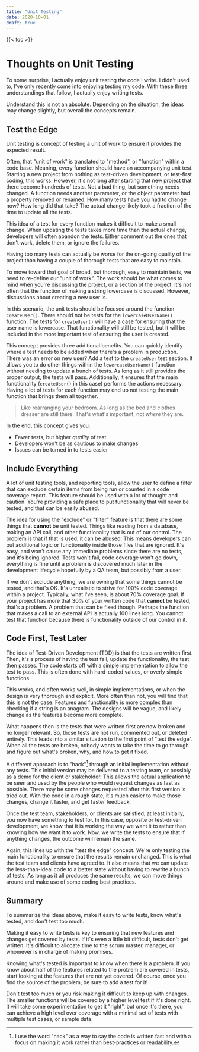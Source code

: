 ```yaml
---
title: "Unit Testing"
date: 2020-10-01
draft: true
---
```

{{< toc >}}
# Thoughts on Unit Testing
To some surprise, I actually enjoy unit testing the code I write. I didn't used to, I've only recently come into enjoying testing my code. With these three understandings that follow, I actually enjoy writing tests.

Understand this is not an absolute. Depending on the situation, the ideas may change slightly, but overall the concepts remain. 

## Test the Edge
Unit testing is concept of testing a unit of work to ensure it provides the expected result.

Often, that "unit of work" is translated to "method", or "function" within a code base. Meaning, every function should have an accompanying unit test. Starting a new project from nothing as test-driven development, or test-first coding, this works. However, it's not long after starting that new project that there become hundreds of tests. Not a bad thing, but something needs changed. A function needs another parameter, or the object parameter had a property removed or renamed. How many tests have you had to change now? How long did that take? The actual change likely took a fraction of the time to update all the tests.

This idea of a test for every function makes it difficult to make a small change. When updating the tests takes more time than the actual change, developers will often abandon the tests. Either comment out the ones that don't work, delete them, or ignore the failures. 

Having too many tests can actually be worse for the on-going quality of the project than having a couple of thorough tests that are easy to maintain.

To move toward that goal of broad, but thorough, easy to maintain tests, we need to re-define our "unit of work". The work should be what comes to mind when you're discussing the project, or a section of the project. It's not often that the function of making a string lowercase is discussed. However, discussions about creating a new user is. 

In this scenario, the unit tests should be focused around the function `createUser()`. There should not be tests for the `lowercaseUserName()` function. The tests for `createUser()` will have a case for ensuring that the user name is lowercase. That functionality will still be tested, but it will be included in the more important test of ensuring the user is created.

This concept provides three additional benefits. You can quickly identify where a test needs to be added when there's a problem in production. There was an error on new user? Add a test to the `createUser` test section. It allows you to do other things within the `lowercaseUserName()` function without needing to update a bunch of tests. As long as it still provides the proper output, the tests will pass. Additionally, it ensures that the main functionality (`createUser()` in this case) performs the actions necessary. Having a lot of tests for each function may end up not testing the main function that brings them all together. 
> Like rearranging your bedroom. As long as the bed and clothes dresser are still there. That's what's important, not _where_ they are.

In the end, this concept gives you:
- Fewer tests, but higher _quality_ of test
- Developers won't be as cautious to make changes
- Issues can be turned in to tests easier 

## Include Everything
A lot of unit testing tools, and reporting tools, allow the user to define a filter that can exclude certain items from being run or counted in a code coverage report. This feature should be used with a lot of thought and caution. You're providing a safe place to put functionality that will never be tested, and that can be easily abused.

The idea for using the "exclude" or "filter" feature is that there are some things that **cannot** be unit tested. Things like reading from a database, making an API call, and other functionality that is out of our control. The problem is that if that is used, it can be abused. This means developers can put additional logic or functionality inside those files that are ignored. It's easy, and won't cause any immediate problems since there are no tests, and it's being ignored. Tests won't fail, code coverage won't go down, everything is fine until a problem is discovered much later in the development lifecycle hopefully by a QA team, but possibly from a user. 

If we don't exclude anything, we are owning that some things cannot be tested, and that's OK. It's unrealistic to strive for 100% code coverage within a project. Typically, what I've seen, is about 70% coverage goal. If your project has more that 30% of your written code that **cannot** be tested, that's a problem. A problem that can be fixed though. Perhaps the function that makes a call to an external API is actually 100 lines long. You cannot test that function because there is functionality outside of our control in it.

## Code First, Test Later
The idea of Test-Driven Development (TDD) is that the tests are written first. Then, it's a process of having the test fail, update the functionality, the test then passes. The code starts off with a simple implementation to allow the test to pass. This is often done with hard-coded values, or overly simple functions. 

This works, and often works well, in simple implementations, or when the design is very thorough and explicit. More often than not, you will find that this is not the case. Features and functionality is more complex than checking if a string is an anagram. The designs will be vague, and likely change as the features become more complete.

What happens then is the tests that were written first are now broken and no longer relevant. So, those tests are not run, commented out, or deleted entirely. This leads into a similar situation to the first point of "test the edge". When all the tests are broken, nobody wants to take the time to go through and figure out what's broken, why, and how to get it fixed.

A different approach is to "hack"[^1] through an initial implementation without any tests. This initial version may be delivered to a testing team, or possibly as a demo for the client or stakeholder. This allows the actual application to be seen and used by the people who would request changes as fast as possible. There may be some changes requested after this first version is tried out. With the code in a rough state, it's much easier to make those changes, change it faster, and get faster feedback.

Once the test team, stakeholders, or clients are satisfied, at least initially, you now have something to test for. In this case, opposite or test-driven development, we know that it is working the way we want it to rather than knowing how we want it to work. Now, we write the tests to ensure that if anything changes, the outcome will remain the same. 

Again, this lines up with the "test the edge" concept. We're only testing the main functionality to ensure that the results remain unchanged. This is what the test team and clients have agreed to. It also means that we can update the less-than-ideal code to a better state without having to rewrite a bunch of tests. As long as it all produces the same results, we can move things around and make use of some coding best practices.

## Summary
To summarize the ideas above, make it easy to write tests, know what's tested, and don't test too much.

Making it easy to write tests is key to ensuring that new features and changes get covered by tests. If it's even a little bit difficult, tests don't get written. It's difficult to allocate time to the scrum master, manager, or whomever is in charge of making promises.

Knowing what's tested is important to know when there is a problem. If you know about half of the features related to the problem are covered in tests, start looking at the features that are not yet covered. Of course, once you find the source of the problem, be sure to add a test for it!

Don't test too much or you risk making it difficult to keep up with changes. The smaller functions will be covered by a higher level test if it's done right. It will take some experimentation to get it "right", but once it's there, you can achieve a high level over coverage with a minimal set of tests with multiple test cases, or sample data.

[^1]: I use the word "hack" as a way to say the code is written fast and with a focus on making it work rather than best-practices or readability.
